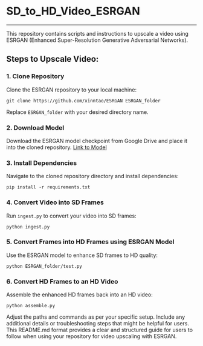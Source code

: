 # SD_to_HD_Video_ESRGAN

---

This repository contains scripts and instructions to upscale a video using ESRGAN (Enhanced Super-Resolution Generative Adversarial Networks).

## Steps to Upscale Video:

### 1. Clone Repository
Clone the ESRGAN repository to your local machine:

```
git clone https://github.com/xinntao/ESRGAN ESRGAN_folder
```

Replace `ESRGAN_folder` with your desired directory name.

### 2. Download Model
Download the ESRGAN model checkpoint from Google Drive and place it into the cloned repository. [Link to Model](https://drive.google.com/drive/u/0/folders/17VYV_SoZZesU6mbxz2dMAIccSSlqLecy)

### 3. Install Dependencies
Navigate to the cloned repository directory and install dependencies:

```
pip install -r requirements.txt
```

### 4. Convert Video into SD Frames
Run `ingest.py` to convert your video into SD frames:

```
python ingest.py
```

### 5. Convert Frames into HD Frames using ESRGAN Model
Use the ESRGAN model to enhance SD frames to HD quality:

```
python ESRGAN_folder/test.py
```

### 6. Convert HD Frames to an HD Video
Assemble the enhanced HD frames back into an HD video:

```
python assemble.py
```


Adjust the paths and commands as per your specific setup. Include any additional details or troubleshooting steps that might be helpful for users. This README.md format provides a clear and structured guide for users to follow when using your repository for video upscaling with ESRGAN.
